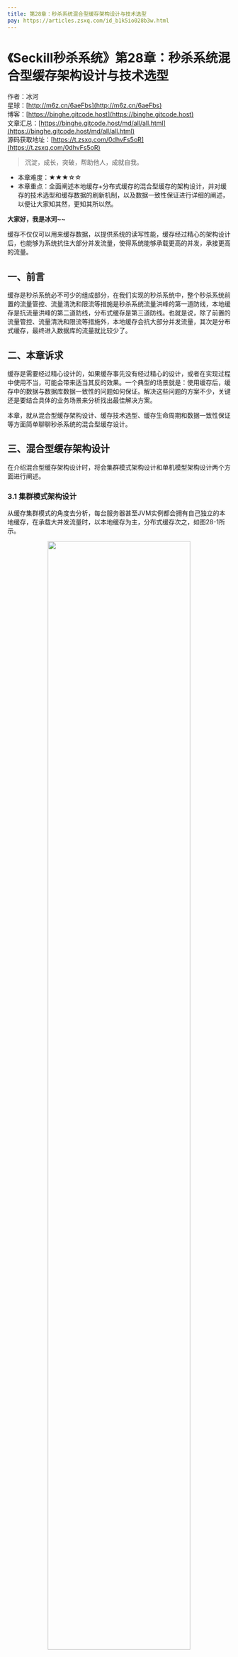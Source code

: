 ```yaml
---
title: 第28章：秒杀系统混合型缓存架构设计与技术选型
pay: https://articles.zsxq.com/id_b1k5io028b3w.html
---
```


# 《Seckill秒杀系统》第28章：秒杀系统混合型缓存架构设计与技术选型

作者：冰河
<br/>星球：[http://m6z.cn/6aeFbs](http://m6z.cn/6aeFbs)
<br/>博客：[https://binghe.gitcode.host](https://binghe.gitcode.host)
<br/>文章汇总：[https://binghe.gitcode.host/md/all/all.html](https://binghe.gitcode.host/md/all/all.html)
<br/>源码获取地址：[https://t.zsxq.com/0dhvFs5oR](https://t.zsxq.com/0dhvFs5oR)

> 沉淀，成长，突破，帮助他人，成就自我。

* 本章难度：★★★☆☆
* 本章重点：全面阐述本地缓存+分布式缓存的混合型缓存的架构设计，并对缓存的技术选型和缓存数据的刷新机制，以及数据一致性保证进行详细的阐述，以便让大家知其然，更知其所以然。

**大家好，我是冰河~~**

缓存不仅仅可以用来缓存数据，以提供系统的读写性能，缓存经过精心的架构设计后，也能够为系统抗住大部分并发流量，使得系统能够承载更高的并发，承接更高的流量。

## 一、前言

缓存是秒杀系统必不可少的组成部分，在我们实现的秒杀系统中，整个秒杀系统前置的流量管控、流量清洗和限流等措施是秒杀系统流量洪峰的第一道防线，本地缓存是抗流量洪峰的第二道防线，分布式缓存是第三道防线。也就是说，除了前置的流量管控、流量清洗和限流等措施外，本地缓存会抗大部分并发流量，其次是分布式缓存，最终进入数据库的流量就比较少了。

## 二、本章诉求

缓存是需要经过精心设计的，如果缓存事先没有经过精心的设计，或者在实现过程中使用不当，可能会带来适当其反的效果。一个典型的场景就是：使用缓存后，缓存中的数据与数据库数据一致性的问题如何保证。解决这些问题的方案不少，关键还是要结合具体的业务场景来分析找出最佳解决方案。

本章，就从混合型缓存架构设计、缓存技术选型、缓存生命周期和数据一致性保证等方面简单聊聊秒杀系统的混合型缓存设计。

## 三、混合型缓存架构设计

在介绍混合型缓存架构设计时，将会集群模式架构设计和单机模型架构设计两个方面进行阐述。

### 3.1 集群模式架构设计

从缓存集群模式的角度去分析，每台服务器甚至JVM实例都会拥有自己独立的本地缓存，在承载大并发流量时，以本地缓存为主，分布式缓存次之，如图28-1所示。

<div align="center">
    <img src="https://binghe.gitcode.host/images/project/seckill/scekill-2023-06-03-001.png?raw=true" width="80%">
    <br/>
</div>

可以看到，从缓存的集群模式角度来看，每台服务器都会自己独立本地缓存，除了前置的流程管控、流量清洗和限流等措施构筑的流量洪峰第一道防线外。本地缓存会承接剩余的大部分流量，构筑成流量洪峰的第二道防线，而分布式缓存则是流量洪峰的第三道防线。并且在缓存的设计上，分布式缓存的作用主要是协调和同步最新数据到本地缓存。

## 查看完整文章

加入[冰河技术](http://m6z.cn/6aeFbs)知识星球，解锁完整技术文章与完整代码